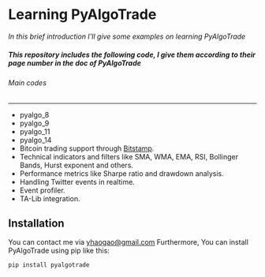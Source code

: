 Learning PyAlgoTrade
===========
*In this brief introduction I'll give some examples on learning PyAlgoTrade*
##### This repository includes the following code, I give them according to their page number in the doc of PyAlgoTrade

###### Main codes
---------

 * pyalgo_8
 * pyalgo_9
 * pyalgo_11
 * pyalgo_14
 * Bitcoin trading support through [Bitstamp](https://www.bitstamp.net/).
 * Technical indicators and filters like SMA, WMA, EMA, RSI, Bollinger Bands, Hurst exponent and others.
 * Performance metrics like Sharpe ratio and drawdown analysis.
 * Handling Twitter events in realtime.
 * Event profiler.
 * TA-Lib integration.

Installation
------------

You can contact me via yhaogao@gmail.com
Furthermore, You can install PyAlgoTrade using pip like this:
```
pip install pyalgotrade
```
